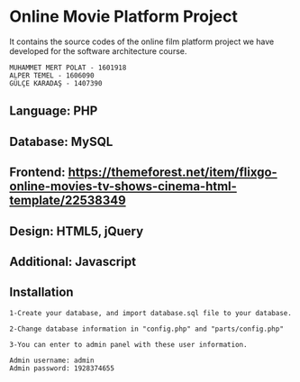 # Online Movie Platform Project 
It contains the source codes of the online film platform project we have developed for the software architecture course.

```
MUHAMMET MERT POLAT - 1601918
ALPER TEMEL - 1606090
GÜLÇE KARADAŞ - 1407390
```

## Language: PHP
## Database: MySQL
## Frontend: https://themeforest.net/item/flixgo-online-movies-tv-shows-cinema-html-template/22538349
## Design: HTML5, jQuery
## Additional: Javascript

## Installation
```
1-Create your database, and import database.sql file to your database.

2-Change database information in "config.php" and "parts/config.php"

3-You can enter to admin panel with these user information.

Admin username: admin
Admin password: 1928374655 
```
